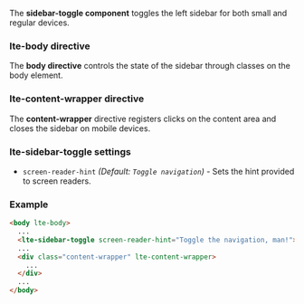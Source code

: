 The **sidebar-toggle component** toggles the left sidebar for both small and regular devices.

### lte-body directive

The **body directive** controls the state of the sidebar through classes on the body element.

### lte-content-wrapper directive

The **content-wrapper** directive registers clicks on the content area and closes the sidebar on mobile devices.

### lte-sidebar-toggle settings

* `screen-reader-hint`
  _(Default: `Toggle navigation`)_ -
  Sets the hint provided to screen readers.

### Example

```html
<body lte-body>
  ...
  <lte-sidebar-toggle screen-reader-hint="Toggle the navigation, man!"></lte-sidebar-toggle>
  ...
  <div class="content-wrapper" lte-content-wrapper>
    ...
  </div>
  ...
</body>
```
